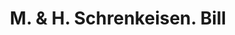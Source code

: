 ---
doi: 10.7916/D8863THC
date_other: '1870'
date_other_textual: 1870-1879
form: printed ephemera
genre:
- Invoices
name:
- M. & H. Schrenkeisen
object_in_context_url: https://biggert.cul.columbia.edu/items/view/ave_biggert_01056
subject_hierarchical_geographic:
- New York, New York, United States
subject_name:
- M. & H. Schrenkeisen
title: M. & H. Schrenkeisen. Bill
sort_title: M. & H. Schrenkeisen. Bill
call_number: ave_biggert_01056
coordinates:
- 40.71277777777778,-74.00583333333333
pid: ave_biggert_01056
identifiers: ave_biggert_01056
permalink: /biggert/ave_biggert_01056/
layout: iiif-image-page
---